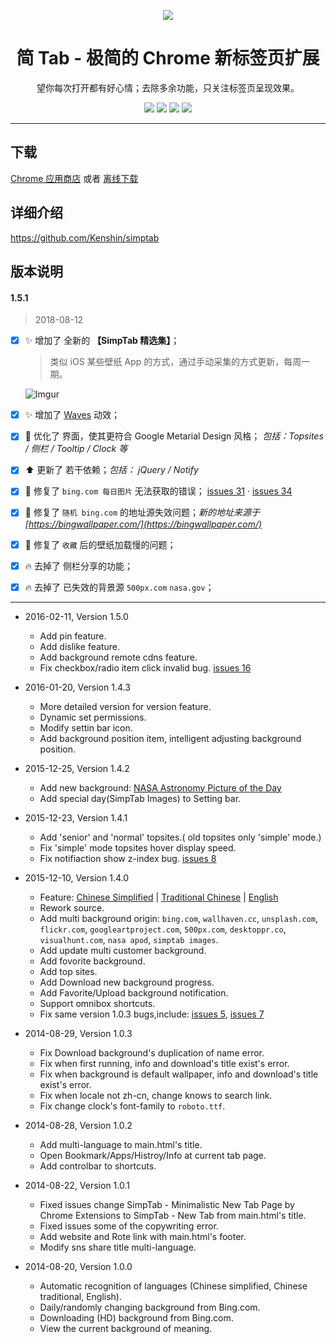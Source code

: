 <p align="center"><img src="http://simptab.qiniudn.com/logo@192.png" /></p>
<h1 align="center">简 Tab - 极简的 Chrome 新标签页扩展</h1>
<p align="center">望你每次打开都有好心情；去除多余功能，只关注标签页呈现效果。</p>
<p align="center">
   <a href="https://github.com/kenshin/simptab/releases"><img src="https://img.shields.io/badge/lastest_version-1.5.1-blue.svg"></a>
   <a target="_blank" href="http://ksria.com/simptab"><img src="https://img.shields.io/badge/website-_simptab.ksria.com-1DBA90.svg"></a>
   <a target="_blank" href="https://chrome.google.com/webstore/detail/simptab-new-tab/kbgmbmkhepchmmcnbdbclpkpegbgikjc"><img src="https://img.shields.io/badge/download-_chrome_webstore-brightgreen.svg"></a>
   <a href="http://ksria.com/simptab/crx/1.5.1/simptab.crx"><img src="https://img.shields.io/badge/download-_crx-brightgreen.svg"></a>
</p>

***

下载
---
[Chrome 应用商店](https://chrome.google.com/webstore/detail/simptab-new-tab/kbgmbmkhepchmmcnbdbclpkpegbgikjc) 或者 [离线下载](http://ksria.com/simptab/crx/1.5.1/simptab.crx)

详细介绍
---
https://github.com/Kenshin/simptab

版本说明
---

#### 1.5.1

> 2018-08-12

- [x] :sparkles: 增加了 全新的 **【SimpTab 精选集】**；  
  > 类似 iOS 某些壁纸 App 的方式，通过手动采集的方式更新，每周一期。  

  ![Imgur](https://i.imgur.com/pblZLv0.png)

- [x] :sparkles: 增加了 [Waves](http://fian.my.id/Waves/) 动效；

- [x] :lipstick: 优化了 界面，使其更符合 Google Metarial Design 风格； _包括：Topsites / 侧栏 / Tooltip / Clock 等_
- [x] :arrow_up: 更新了 若干依赖；_包括： jQuery / Notify_

- [x] :bug: 修复了 `bing.com 每日图片` 无法获取的错误； [issues 31](https://github.com/kenshin/simptab/issues/31) · [issues 34](https://github.com/kenshin/simptab/issues/34)
- [x] :bug: 修复了 `随机 bing.com` 的地址源失效问题；_新的地址来源于 [https://bingwallpaper.com/](https://bingwallpaper.com/)_
- [x] :bug: 修复了 `收藏` 后的壁纸加载慢的问题；

- [x] :fire: 去掉了 侧栏分享的功能；
- [x] :fire: 去掉了 已失效的背景源 `500px.com` `nasa.gov`；

***

- 2016-02-11, Version 1.5.0
  * Add pin feature.
  * Add dislike feature.
  * Add background remote cdns feature.
  * Fix checkbox/radio item click invalid bug. [issues 16](https://github.com/kenshin/simptab/issues/16)

- 2016-01-20, Version 1.4.3
  * More detailed version for version feature.
  * Dynamic set permissions.
  * Modify settin bar icon.
  * Add background position item, intelligent adjusting background position.

- 2015-12-25, Version 1.4.2
  * Add new background: [NASA Astronomy Picture of the Day](http://apod.nasa.gov/apod/astropix.html)
  * Add special day(SimpTab Images) to Setting bar.

- 2015-12-23, Version 1.4.1
  * Add 'senior' and 'normal' topsites.( old topsites only 'simple' mode.)
  * Fix 'simple' mode topsites hover display speed.
  * Fix notifiaction show z-index bug. [issues 8](https://github.com/kenshin/simptab/issues/8)

- 2015-12-10, Version 1.4.0
  * Feature: [Chinese Simplified](https://github.com/kenshin/simptab/blob/master/README.md) | [Traditional Chinese](https://github.com/kenshin/simptab/blob/master/README.tw.md) | [English](https://github.com/kenshin/simptab/blob/master/README.en.md)
  * Rework source.
  * Add multi background origin: `bing.com`, `wallhaven.cc`, `unsplash.com`, `flickr.com`, `googleartproject.com`, `500px.com`, `desktoppr.co`, `visualhunt.com`, `nasa apod`, `simptab images`.
  * Add update multi customer background.
  * Add fovorite background.
  * Add top sites.
  * Add Download new background progress.
  * Add Favorite/Upload background notification.
  * Support omnibox shortcuts.
  * Fix same version 1.0.3 bugs,include: [issues 5](https://github.com/kenshin/simptab/issues/5), [issues 7](https://github.com/kenshin/simptab/issues/7)

- 2014-08-29, Version 1.0.3
  * Fix Download background's duplication of name error.
  * Fix when first running, info and download's title exist's error.
  * Fix when background is default wallpaper, info and download's title exist's error.
  * Fix when locale not zh-cn, change knows to search link.
  * Fix change clock's font-family to `roboto.ttf`.

- 2014-08-28, Version 1.0.2
  * Add multi-language to main.html's title.
  * Open Bookmark/Apps/Histroy/Info at current tab page.
  * Add controlbar to shortcuts.

- 2014-08-22, Version 1.0.1
  * Fixed issues change SimpTab - Minimalistic New Tab Page by Chrome Extensions to SimpTab - New Tab from main.html's title.
  * Fixed issues some of the copywriting error.
  * Add website and Rote link with main.html's footer.
  * Modify sns share title multi-language.

- 2014-08-20, Version 1.0.0
  * Automatic recognition of languages (Chinese simplified, Chinese traditional, English).
  * Daily/randomly changing background from Bing.com.
  * Downloading (HD) background from Bing.com.
  * View the current background of meaning.
